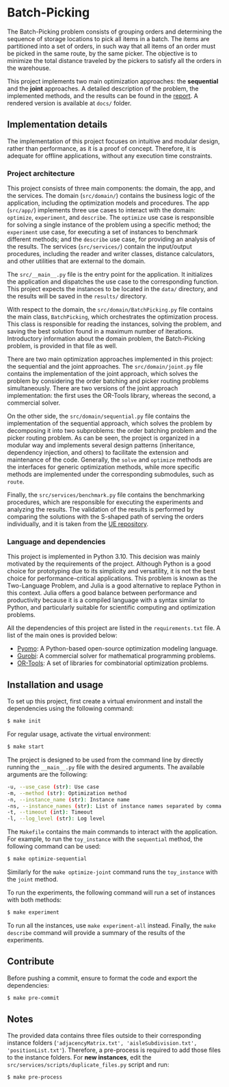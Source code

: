 # Batch-Picking

The Batch-Picking problem consists of grouping orders and determining the sequence of storage locations to pick all items in a batch.
The items are partitioned into a set of orders, in such way that all items of an order must be picked in the same route, by the same picker.
The objective is to minimize the total distance traveled by the pickers to satisfy all the orders in the warehouse.

This project implements two main optimization approaches: the **sequential** and the **joint** approaches.
A detailed description of the problem, the implemented methods, and the results can be found in the [report](https://www.overleaf.com/read/xfgcnzwccnqj#8fe7b9). A rendered version is available at `docs/` folder.

## Implementation details

The implementation of this project focuses on intuitive and modular design, rather than performance, as it is a proof of concept.
Therefore, it is adequate for offline applications, without any execution time constraints.

### Project architecture

This project consists of three main components: the domain, the app, and the services.
The domain (`src/domain/`) contains the business logic of the application, including the optimization models and procedures.
The app (`src/app/`) implements three use cases to interact with the domain: `optimize`, `experiment`, and `describe`.
The `optimize` use case is responsible for solving a single instance of the problem using a specific method; the `experiment` use case, for executing a set of instances to benchmark different methods; and the `describe` use case, for providing an analysis of the results.
The services (`src/services/`) contain the input/output procedures, including the reader and writer classes, distance calculators, and other utilities that are external to the domain.

The `src/__main__.py` file is the entry point for the application. It initializes the application and dispatches the use case to the corresponding function.
This project expects the instances to be located in the `data/` directory, and the results will be saved in the `results/` directory.

With respect to the domain, the `src/domain/BatchPicking.py` file contains the main class, `BatchPicking`, which orchestrates the optimization process.
This class is responsible for reading the instances, solving the problem, and saving the best solution found in a maximum number of iterations. Introductory information about the domain problem, the Batch-Picking problem, is provided in that file as well.

There are two main optimization approaches implemented in this project: the sequential and the joint approaches.
The `src/domain/joint.py` file contains the implementation of the joint approach, which solves the problem by considering the order batching and picker routing problems simultaneously.
There are two versions of the joint approach implementation: the first uses the OR-Tools library, whereas the second, a commercial solver.

On the other side, the `src/domain/sequential.py` file contains the implementation of the sequential approach, which solves the problem by decomposing it into two subproblems: the order batching problem and the picker routing problem.
As can be seen, the project is organized in a modular way and implements several design patterns (inheritance, dependency injection, and others) to facilitate the extension and maintenance of the code.
Generally, the `solve` and `optimize` methods are the interfaces for generic optimization methods, while more specific methods are implemented under the corresponding submodules, such as `route`.

Finally, the `src/services/benchmark.py` file contains the benchmarking procedures, which are responsible for executing the experiments and analyzing the results.
The validation of the results is performed by comparing the solutions with the S-shaped path of serving the orders individually, and it is taken from the [UE repository](https://gitlab.com/LinHirwaShema/poip-2024).

### Language and dependencies

This project is implemented in Python 3.10.
This decision was mainly motivated by the requirements of the project.
Although Python is a good choice for prototyping due to its simplicity and versatility, it is not the best choice for performance-critical applications.
This problem is known as the Two-Language Problem, and Julia is a good alternative to replace Python in this context.
Julia offers a good balance between performance and productivity because it is a compiled language with a syntax similar to Python, and particularly suitable for scientific computing and optimization problems.

All the dependencies of this project are listed in the `requirements.txt` file. A list of the main ones is provided below:
* [Pyomo](http://www.pyomo.org/): A Python-based open-source optimization modeling language.
* [Gurobi](https://www.gurobi.com/): A commercial solver for mathematical programming problems.
* [OR-Tools](https://developers.google.com/optimization): A set of libraries for combinatorial optimization problems.

## Installation and usage

To set up this project, first create a virtual environment and install the dependencies using the following command:

```bash
$ make init
```

For regular usage, activate the virtual environment:
    
```bash
$ make start
```

The project is designed to be used from the command line by directly running the `__main__.py` file with the desired arguments. The available arguments are the following:

```bash
-u, --use_case (str): Use case
-m, --method (str): Optimization method
-n, --instance_name (str): Instance name
-ns, --instance_names (str): List of instance names separated by comma
-t, --timeout (int): Timeout
-l, --log_level (str): Log level
```

The `Makefile` contains the main commands to interact with the application.
For example, to run the `toy_instance` with the `sequential` method, the following command can be used:
    
```bash
$ make optimize-sequential
```

Similarly for the `make optimize-joint` command runs the `toy_instance` with the `joint` method.

To run the experiments, the following command will run a set of instances with both methods:
    
```bash
$ make experiment
```

To run all the instances, use `make experiment-all` instead.
Finally, the `make describe` command will provide a summary of the results of the experiments.

## Contribute

Before pushing a commit, ensure to format the code and export the dependencies:

```bash
$ make pre-commit
```

## Notes

The provided data contains three files outside to their corresponding instance folders (`'adjacencyMatrix.txt', 'aisleSubdivision.txt', 'positionList.txt'`). Therefore, a pre-process is required to add those files to the instance folders. For **new instances**, edit the `src/services/scripts/duplicate_files.py` script and run:

```bash
$ make pre-process
```
